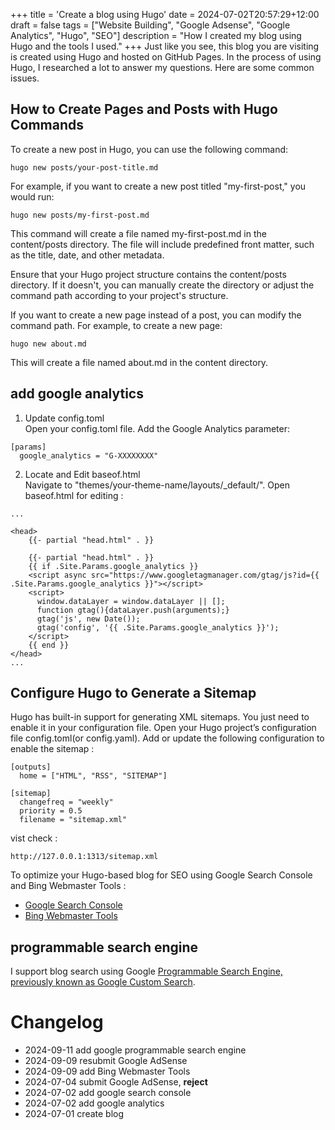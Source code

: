 +++
title = 'Create a blog using Hugo'
date = 2024-07-02T20:57:29+12:00
draft = false
tags = ["Website Building", "Google Adsense", "Google Analytics", "Hugo", "SEO"]
description = "How I created my blog using Hugo and the tools I used."
+++
Just like you see, this blog you are visiting is created using Hugo and hosted on GitHub Pages. In the process of using Hugo, I researched a lot to answer my questions. Here are some common issues.

## How to Create Pages and Posts with Hugo Commands
To create a new post in Hugo, you can use the following command:  
```
hugo new posts/your-post-title.md
```
For example, if you want to create a new post titled "my-first-post," you would run:  
```
hugo new posts/my-first-post.md
```
This command will create a file named my-first-post.md in the content/posts directory. The file will include predefined front matter, such as the title, date, and other metadata.

Ensure that your Hugo project structure contains the content/posts directory. If it doesn't, you can manually create the directory or adjust the command path according to your project's structure.

If you want to create a new page instead of a post, you can modify the command path. For example, to create a new page:  
```
hugo new about.md
```
This will create a file named about.md in the content directory.


## add google analytics

1. Update config.toml  
Open your config.toml file. Add the Google Analytics parameter:
```
[params]
  google_analytics = "G-XXXXXXXX"
```
2. Locate and Edit baseof.html  
Navigate to "themes/your-theme-name/layouts/_default/". 
Open baseof.html for editing :  
```
...

<head>
    {{- partial "head.html" . }}
    
    {{- partial "head.html" . }}
    {{ if .Site.Params.google_analytics }}
    <script async src="https://www.googletagmanager.com/gtag/js?id={{ .Site.Params.google_analytics }}"></script>
    <script>
      window.dataLayer = window.dataLayer || [];
      function gtag(){dataLayer.push(arguments);}
      gtag('js', new Date());
      gtag('config', '{{ .Site.Params.google_analytics }}');
    </script>
    {{ end }}
</head>
...
```

## Configure Hugo to Generate a Sitemap
Hugo has built-in support for generating XML sitemaps. You just need to enable it in your configuration file.
Open your Hugo project’s configuration file config.toml(or config.yaml). Add or update the following configuration to enable the sitemap :  
```
[outputs]
  home = ["HTML", "RSS", "SITEMAP"]

[sitemap]
  changefreq = "weekly"
  priority = 0.5
  filename = "sitemap.xml"
```
vist check :
```
http://127.0.0.1:1313/sitemap.xml
```

To optimize your Hugo-based blog for SEO using Google Search Console and Bing Webmaster Tools :  
* [Google Search Console](https://search.google.com/search-console)
* [Bing Webmaster Tools](https://www.bing.com/webmasters/)


## programmable search engine
I support blog search using Google [Programmable Search Engine, previously known as Google Custom Search](https://programmablesearchengine.google.com/).  



# Changelog

* 2024-09-11 add google programmable search engine
* 2024-09-09 resubmit Google AdSense  
* 2024-09-09 add Bing Webmaster Tools 
* 2024-07-04 submit Google AdSense, **reject**
* 2024-07-02 add google search console
* 2024-07-02 add google analytics
* 2024-07-01 create blog